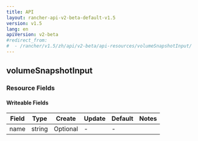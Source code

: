 ```yaml
---
title: API
layout: rancher-api-v2-beta-default-v1.5
version: v1.5
lang: en
apiVersion: v2-beta
#redirect_from:
#  - /rancher/v1.5/zh/api/v2-beta/api-resources/volumeSnapshotInput/
---
```


## volumeSnapshotInput



### Resource Fields

#### Writeable Fields

Field | Type | Create | Update | Default | Notes
---|---|---|---|---|---
name | string | Optional | - | - | 



<br>
